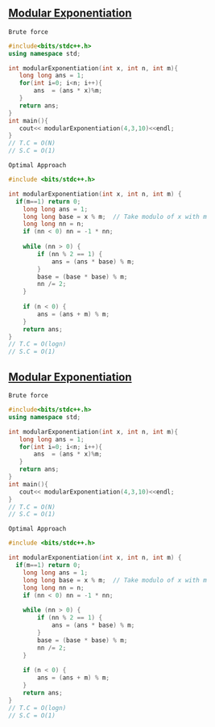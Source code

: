  ## [Modular Exponentiation](https://www.codingninjas.com/codestudio/problems/modular-exponentiation_8230803?challengeSlug=striver-sde-challenge)

```Brute force```
 ```cpp
 #include<bits/stdc++.h>
using namespace std;

int modularExponentiation(int x, int n, int m){
    long long ans = 1;
    for(int i=0; i<n; i++){
        ans  = (ans * x)%m;
    }
    return ans;
}
int main(){
    cout<< modularExponentiation(4,3,10)<<endl;
}
// T.C = O(N)
// S.C = O(1)
```
```Optimal Approach```
```cpp
#include <bits/stdc++.h>

int modularExponentiation(int x, int n, int m) {
  if(m==1) return 0;
    long long ans = 1;
    long long base = x % m;  // Take modulo of x with m
    long long nn = n;
    if (nn < 0) nn = -1 * nn;
    
    while (nn > 0) {
        if (nn % 2 == 1) {
            ans = (ans * base) % m;
        }
        base = (base * base) % m;
        nn /= 2;
    }
    
    if (n < 0) {
        ans = (ans + m) % m;
    }
    return ans;
}
// T.C = O(logn)
// S.C = O(1)
```
 ## [Modular Exponentiation](https://www.codingninjas.com/codestudio/problems/modular-exponentiation_8230803?challengeSlug=striver-sde-challenge)

```Brute force```
 ```cpp
 #include<bits/stdc++.h>
using namespace std;

int modularExponentiation(int x, int n, int m){
    long long ans = 1;
    for(int i=0; i<n; i++){
        ans  = (ans * x)%m;
    }
    return ans;
}
int main(){
    cout<< modularExponentiation(4,3,10)<<endl;
}
// T.C = O(N)
// S.C = O(1)
```
```Optimal Approach```
```cpp
#include <bits/stdc++.h>

int modularExponentiation(int x, int n, int m) {
  if(m==1) return 0;
    long long ans = 1;
    long long base = x % m;  // Take modulo of x with m
    long long nn = n;
    if (nn < 0) nn = -1 * nn;
    
    while (nn > 0) {
        if (nn % 2 == 1) {
            ans = (ans * base) % m;
        }
        base = (base * base) % m;
        nn /= 2;
    }
    
    if (n < 0) {
        ans = (ans + m) % m;
    }
    return ans;
}
// T.C = O(logn)
// S.C = O(1)
```
